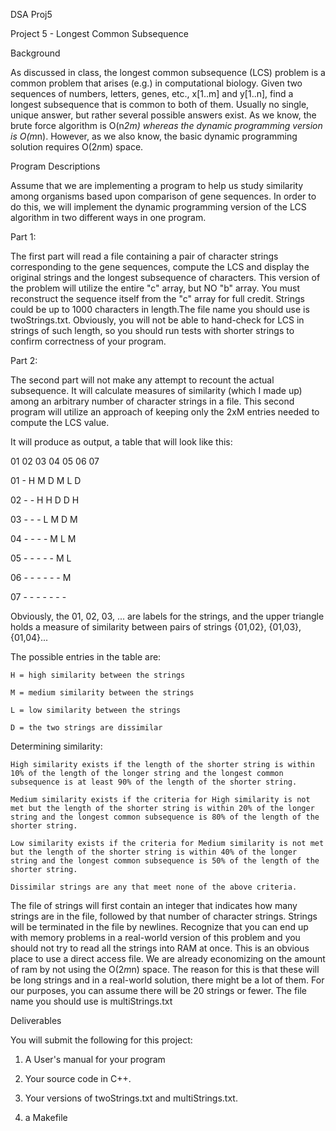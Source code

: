 DSA Proj5

Project 5 - Longest Common Subsequence

 

Background

As discussed in class, the longest common subsequence (LCS) problem is a common problem that arises (e.g.) in computational biology. Given two sequences of numbers, letters, genes, etc., x[1..m] and y[1..n], find a longest subsequence that is common to both of them. Usually no single, unique answer, but rather several possible answers exist. As we know, the brute force algorithm is O(n*2m) whereas the dynamic programming version is O(m*n). However, as we also know, the basic dynamic programming solution requires O(2*n*m) space.
 

Program Descriptions

Assume that we are implementing a program to help us study similarity among organisms based upon comparison of gene sequences. In order to do this, we will implement the dynamic programming version of the LCS algorithm in two different ways in one program.

 

Part 1:

The first part will read a file containing a pair of character strings corresponding to the gene sequences, compute the LCS and display the original strings and the longest subsequence of characters. This version of the problem will utilize the entire "c" array, but NO "b" array. You must reconstruct the sequence itself from the "c" array for full credit. Strings could be up to 1000 characters in length.The file name you should use is twoStrings.txt. Obviously, you will not be able to hand-check for LCS in strings of such length, so you should run tests with shorter strings to confirm correctness of your program.

 

Part 2:

The second part will not make any attempt to recount the actual subsequence. It will calculate measures of similarity (which I made up) among an arbitrary number of character strings in a file. This second program will utilize an approach of keeping only the 2xM entries needed to compute the LCS value.

 

It will produce as output, a table that will look like this:

 

   01 02 03 04 05 06 07

01  -  H  M  D  M  L  D

02  -  -  H  H  D  D  H

03  -  -  -  L  M  D  M

04  -  -  -  -  M  L  M

05  -  -  -  -  -  M  L

06  -  -  -  -  -  -  M

07  -  -  -  -  -  -  -

 

Obviously, the 01, 02, 03, ... are labels for the strings, and the upper triangle holds a measure of similarity between pairs of strings {01,02}, {01,03}, {01,04}...

 

The possible entries in the table are:

    H = high similarity between the strings

    M = medium similarity between the strings

    L = low similarity between the strings

    D = the two strings are dissimilar

Determining similarity:

    High similarity exists if the length of the shorter string is within 10% of the length of the longer string and the longest common subsequence is at least 90% of the length of the shorter string.

    Medium similarity exists if the criteria for High similarity is not met but the length of the shorter string is within 20% of the longer string and the longest common subsequence is 80% of the length of the shorter string.

    Low similarity exists if the criteria for Medium similarity is not met but the length of the shorter string is within 40% of the longer string and the longest common subsequence is 50% of the length of the shorter string.

    Dissimilar strings are any that meet none of the above criteria.

The file of strings will first contain an integer that indicates how many strings are in the file, followed by that number of character strings. Strings will be terminated in the file by newlines. Recognize that you can end up with memory problems in a real-world version of this problem and you should not try to read all the strings into RAM at once. This is an obvious place to use a direct access file. We are already economizing on the amount of ram by not using the O(2*m*n) space. The reason for this is that these will be long strings and in a real-world solution, there might be a lot of them. For our purposes, you can assume there will be 20 strings or fewer. The file name you should use is multiStrings.txt

 

Deliverables

You will submit the following for this project:

1. A User's manual for your program
2. Your source code in C++.

3. Your versions of twoStrings.txt and multiStrings.txt.

4. a Makefile